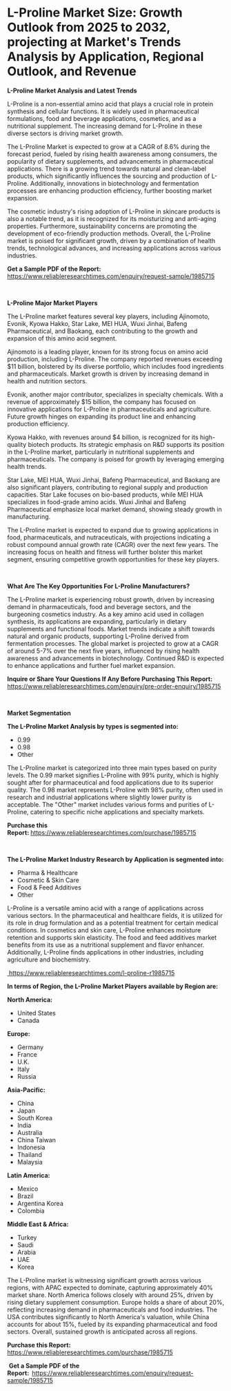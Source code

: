 <p><h1>L-Proline Market Size: Growth Outlook from 2025 to 2032, projecting at Market's Trends Analysis by Application, Regional Outlook, and Revenue</h1></p><p><strong>L-Proline Market Analysis and Latest Trends</strong></p>
<p><p>L-Proline is a non-essential amino acid that plays a crucial role in protein synthesis and cellular functions. It is widely used in pharmaceutical formulations, food and beverage applications, cosmetics, and as a nutritional supplement. The increasing demand for L-Proline in these diverse sectors is driving market growth. </p><p>The L-Proline Market is expected to grow at a CAGR of 8.6% during the forecast period, fueled by rising health awareness among consumers, the popularity of dietary supplements, and advancements in pharmaceutical applications. There is a growing trend towards natural and clean-label products, which significantly influences the sourcing and production of L-Proline. Additionally, innovations in biotechnology and fermentation processes are enhancing production efficiency, further boosting market expansion.</p><p>The cosmetic industry's rising adoption of L-Proline in skincare products is also a notable trend, as it is recognized for its moisturizing and anti-aging properties. Furthermore, sustainability concerns are promoting the development of eco-friendly production methods. Overall, the L-Proline market is poised for significant growth, driven by a combination of health trends, technological advances, and increasing applications across various industries.</p></p>
<p><strong>Get a Sample PDF of the Report:&nbsp;</strong> <a href="https://www.reliableresearchtimes.com/enquiry/request-sample/1985715?utm_campaign=2201&utm_medium=2&utm_source=Github&utm_content=ia&utm_term=15042025&utm_id=l-proline">https://www.reliableresearchtimes.com/enquiry/request-sample/1985715</a></p>
<p>&nbsp;</p>
<p><strong>L-Proline Major Market Players</strong></p>
<p><p>The L-Proline market features several key players, including Ajinomoto, Evonik, Kyowa Hakko, Star Lake, MEI HUA, Wuxi Jinhai, Bafeng Pharmaceutical, and Baokang, each contributing to the growth and expansion of this amino acid segment.</p><p>Ajinomoto is a leading player, known for its strong focus on amino acid production, including L-Proline. The company reported revenues exceeding $11 billion, bolstered by its diverse portfolio, which includes food ingredients and pharmaceuticals. Market growth is driven by increasing demand in health and nutrition sectors.</p><p>Evonik, another major contributor, specializes in specialty chemicals. With a revenue of approximately $15 billion, the company has focused on innovative applications for L-Proline in pharmaceuticals and agriculture. Future growth hinges on expanding its product line and enhancing production efficiency.</p><p>Kyowa Hakko, with revenues around $4 billion, is recognized for its high-quality biotech products. Its strategic emphasis on R&D supports its position in the L-Proline market, particularly in nutritional supplements and pharmaceuticals. The company is poised for growth by leveraging emerging health trends.</p><p>Star Lake, MEI HUA, Wuxi Jinhai, Bafeng Pharmaceutical, and Baokang are also significant players, contributing to regional supply and production capacities. Star Lake focuses on bio-based products, while MEI HUA specializes in food-grade amino acids. Wuxi Jinhai and Bafeng Pharmaceutical emphasize local market demand, showing steady growth in manufacturing.</p><p>The L-Proline market is expected to expand due to growing applications in food, pharmaceuticals, and nutraceuticals, with projections indicating a robust compound annual growth rate (CAGR) over the next few years. The increasing focus on health and fitness will further bolster this market segment, ensuring competitive growth opportunities for these key players.</p></p>
<p>&nbsp;</p>
<p><strong>What Are The Key Opportunities For L-Proline Manufacturers?</strong></p>
<p><p>The L-Proline market is experiencing robust growth, driven by increasing demand in pharmaceuticals, food and beverage sectors, and the burgeoning cosmetics industry. As a key amino acid used in collagen synthesis, its applications are expanding, particularly in dietary supplements and functional foods. Market trends indicate a shift towards natural and organic products, supporting L-Proline derived from fermentation processes. The global market is projected to grow at a CAGR of around 5-7% over the next five years, influenced by rising health awareness and advancements in biotechnology. Continued R&D is expected to enhance applications and further fuel market expansion.</p></p>
<p><strong>Inquire or Share Your Questions If Any Before Purchasing This Report:</strong> <a href="https://www.reliableresearchtimes.com/enquiry/pre-order-enquiry/1985715?utm_campaign=2201&utm_medium=2&utm_source=Github&utm_content=ia&utm_term=15042025&utm_id=l-proline">https://www.reliableresearchtimes.com/enquiry/pre-order-enquiry/1985715</a></p>
<p>&nbsp;</p>
<p><strong>Market Segmentation</strong></p>
<p><strong>The L-Proline Market Analysis by types is segmented into:</strong></p>
<p><ul><li>0.99</li><li>0.98</li><li>Other</li></ul></p>
<p><p>The L-Proline market is categorized into three main types based on purity levels. The 0.99 market signifies L-Proline with 99% purity, which is highly sought after for pharmaceutical and food applications due to its superior quality. The 0.98 market represents L-Proline with 98% purity, often used in research and industrial applications where slightly lower purity is acceptable. The "Other" market includes various forms and purities of L-Proline, catering to specific niche applications and specialty markets.</p></p>
<p><strong>Purchase this Report:&nbsp;</strong><a href="https://www.reliableresearchtimes.com/purchase/1985715?utm_campaign=2201&utm_medium=2&utm_source=Github&utm_content=ia&utm_term=15042025&utm_id=l-proline">https://www.reliableresearchtimes.com/purchase/1985715</a></p>
<p>&nbsp;</p>
<p><strong>The L-Proline Market Industry Research by Application is segmented into:</strong></p>
<p><ul><li>Pharma & Healthcare</li><li>Cosmetic & Skin Care</li><li>Food & Feed Additives</li><li>Other</li></ul></p>
<p><p>L-Proline is a versatile amino acid with a range of applications across various sectors. In the pharmaceutical and healthcare fields, it is utilized for its role in drug formulation and as a potential treatment for certain medical conditions. In cosmetics and skin care, L-Proline enhances moisture retention and supports skin elasticity. The food and feed additives market benefits from its use as a nutritional supplement and flavor enhancer. Additionally, L-Proline finds applications in other industries, including agriculture and biochemistry.</p></p>
<p><a href="https://www.reliableresearchtimes.com/l-proline-r1985715?utm_campaign=2201&utm_medium=2&utm_source=Github&utm_content=ia&utm_term=15042025&utm_id=l-proline">&nbsp;https://www.reliableresearchtimes.com/l-proline-r1985715</a></p>
<p><strong>In terms of Region, the L-Proline Market Players available by Region are:</strong></p>
<p>
    <p> <strong> North America: </strong>
        <ul>
            <li>United States</li>
            <li>Canada</li>
        </ul>
        </p> 
    <p> <strong> Europe: </strong>
        <ul>
            <li>Germany</li>
            <li>France</li>
            <li>U.K.</li>
            <li>Italy</li>
            <li>Russia</li>
        </ul>
        </p> 
    <p> <strong> Asia-Pacific: </strong>
        <ul>
            <li>China</li>
            <li>Japan</li>
            <li>South Korea</li>
            <li>India</li>
            <li>Australia</li>
            <li>China Taiwan</li>
            <li>Indonesia</li>
            <li>Thailand</li>
            <li>Malaysia</li>
        </ul>
        </p> 
    <p> <strong> Latin America: </strong>
        <ul>
            <li>Mexico</li>
            <li>Brazil</li>
            <li>Argentina Korea</li>
            <li>Colombia</li>
        </ul>
        </p> 
    <p> <strong> Middle East & Africa: </strong>
        <ul>
            <li>Turkey</li>
            <li>Saudi</li>
            <li>Arabia</li>
            <li>UAE</li>
            <li>Korea</li>
        </ul>
    </p>
    </p>
<p><p>The L-Proline market is witnessing significant growth across various regions, with APAC expected to dominate, capturing approximately 40% market share. North America follows closely with around 25%, driven by rising dietary supplement consumption. Europe holds a share of about 20%, reflecting increasing demand in pharmaceuticals and food industries. The USA contributes significantly to North America's valuation, while China accounts for about 15%, fueled by its expanding pharmaceutical and food sectors. Overall, sustained growth is anticipated across all regions.</p></p>
<p><strong>Purchase this Report: </strong><a href="https://www.reliableresearchtimes.com/purchase/1985715?utm_campaign=2201&utm_medium=2&utm_source=Github&utm_content=ia&utm_term=15042025&utm_id=l-proline">https://www.reliableresearchtimes.com/purchase/1985715</a></p>
<p>&nbsp;<strong>Get a Sample PDF of the Report:&nbsp;&nbsp;</strong><a href="https://www.reliableresearchtimes.com/enquiry/request-sample/1985715?utm_campaign=2201&utm_medium=2&utm_source=Github&utm_content=ia&utm_term=15042025&utm_id=l-proline">https://www.reliableresearchtimes.com/enquiry/request-sample/1985715</a></p>
<p><strong></strong></p>
<p><p></p><p></p><p></p></p>